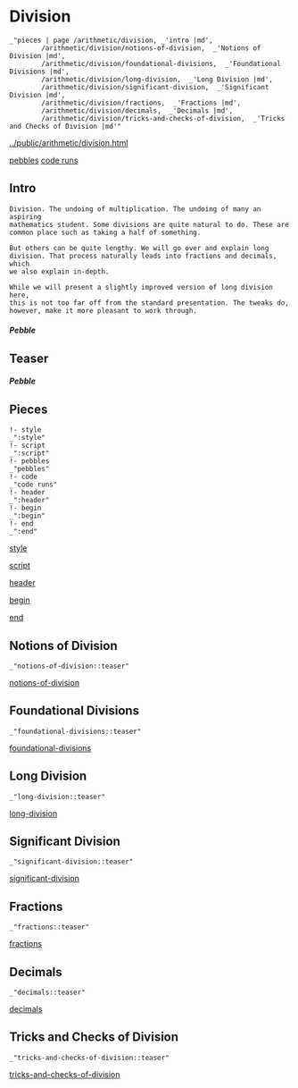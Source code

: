 # Division

    _"pieces | page /arithmetic/division, _'intro |md',
            /arithmetic/division/notions-of-division,  _'Notions of Division |md',
            /arithmetic/division/foundational-divisions,  _'Foundational Divisions |md',
            /arithmetic/division/long-division,  _'Long Division |md',
            /arithmetic/division/significant-division,  _'Significant Division |md',
            /arithmetic/division/fractions,  _'Fractions |md',
            /arithmetic/division/decimals,  _'Decimals |md',
            /arithmetic/division/tricks-and-checks-of-division,  _'Tricks and Checks of Division |md'"

[../public/arithmetic/division.html](# "save:")

[pebbles](#pebble "h5: | .join \n")
[code runs](#code "h5: | .join \n")

## Intro

    Division. The undoing of multiplication. The undoing of many an aspiring
    mathematics student. Some divisions are quite natural to do. These are
    common place such as taking a half of something. 
    
    But others can be quite lengthy. We will go over and explain long
    division. That process naturally leads into fractions and decimals, which
    we also explain in-depth. 

    While we will present a slightly improved version of long division here,
    this is not too far off from the standard presentation. The tweaks do,
    however, make it more pleasant to work through. 


##### Pebble

## Teaser

##### Pebble

## Pieces

    !- style
    _":style"
    !- script
    _":script"
    !- pebbles
    _"pebbles"
    !- code
    _"code runs"
    !- header
    _":header"
    !- begin
    _":begin"
    !- end
    _":end"



[style]() 

[script]()

[header]()

[begin]()

[end]()

## Notions of Division

    _"notions-of-division::teaser"


[notions-of-division](pages/arithmetic_division_notions-of-division.md "load:")

## Foundational Divisions

    _"foundational-divisions::teaser"


[foundational-divisions](pages/arithmetic_division_foundational-divisions.md "load:")

## Long Division

    _"long-division::teaser"


[long-division](pages/arithmetic_division_long-division.md "load:")

## Significant Division

    _"significant-division::teaser"


[significant-division](pages/arithmetic_division_significant-division.md "load:")

## Fractions

    _"fractions::teaser"


[fractions](pages/arithmetic_division_fractions.md "load:")

## Decimals

    _"decimals::teaser"


[decimals](pages/arithmetic_division_decimals.md "load:")

## Tricks and Checks of Division

    _"tricks-and-checks-of-division::teaser"


[tricks-and-checks-of-division](pages/arithmetic_division_tricks-and-checks-of-division.md "load:")
